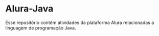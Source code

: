 # Alura-Java

Esse repositório contém atividades da plataforma Alura relacionadas a linguagem de programação Java.
